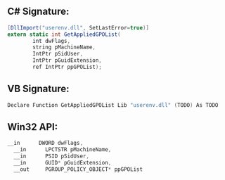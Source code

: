 
## C# Signature:
```cs
[DllImport("userenv.dll", SetLastError=true)]
extern static int GetAppliedGPOList(
        int dwFlags,
        string pMachineName,
        IntPtr pSidUser,
        IntPtr pGuidExtension,
        ref IntPtr ppGPOList);
```

## VB Signature:
```cs
Declare Function GetAppliedGPOList Lib "userenv.dll" (TODO) As TODO
```

## Win32 API:
```cs
__in      DWORD dwFlags,
  __in      LPCTSTR pMachineName,
  __in      PSID pSidUser,
  __in      GUID* pGuidExtension,
  __out     PGROUP_POLICY_OBJECT* ppGPOList
```
